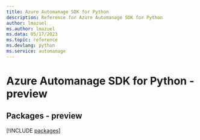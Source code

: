 ```yaml
---
title: Azure Automanage SDK for Python
description: Reference for Azure Automanage SDK for Python
author: lmazuel
ms.author: lmazuel
ms.data: 05/17/2023
ms.topic: reference
ms.devlang: python
ms.service: automanage
---
```

# Azure Automanage SDK for Python - preview
## Packages - preview
[!INCLUDE [packages](automanage-index.md)]